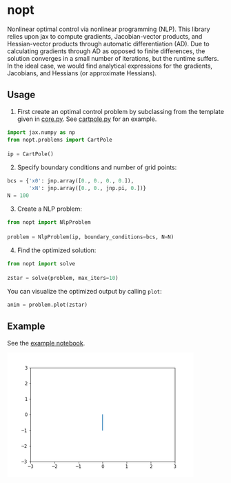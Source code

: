 # nopt
Nonlinear optimal control via nonlinear programming (NLP). This library relies upon jax to compute gradients, Jacobian-vector products, and Hessian-vector products through automatic differentiation (AD). Due to calculating gradients through AD as opposed to finite differences, the solution converges in a small number of iterations, but the runtime suffers. In the ideal case, we would find analytical expressions for the gradients, Jacobians, and Hessians (or approximate Hessians).

## Usage

1. First create an optimal control problem by subclassing from the template given in [core.py](nopt/core.py). See [cartpole.py](nopt/problems/cartpole.py) for an example.

``` python
import jax.numpy as np
from nopt.problems import CartPole

ip = CartPole()
```

2. Specify boundary conditions and number of grid points:

``` python
bcs = {'x0': jnp.array([0., 0., 0., 0.]),
       'xN': jnp.array([0., 0., jnp.pi, 0.])}
N = 100
```

3. Create a NLP problem:
``` python
from nopt import NlpProblem

problem = NlpProblem(ip, boundary_conditions=bcs, N=N)
```
4. Find the optimized solution:

``` python
from nopt import solve

zstar = solve(problem, max_iters=10)
```

You can visualize the optimized output by calling ```plot```:

``` python
anim = problem.plot(zstar)
```

## Example 
See the [example notebook](example.ipynb).

![](fig/cartpole.gif)
